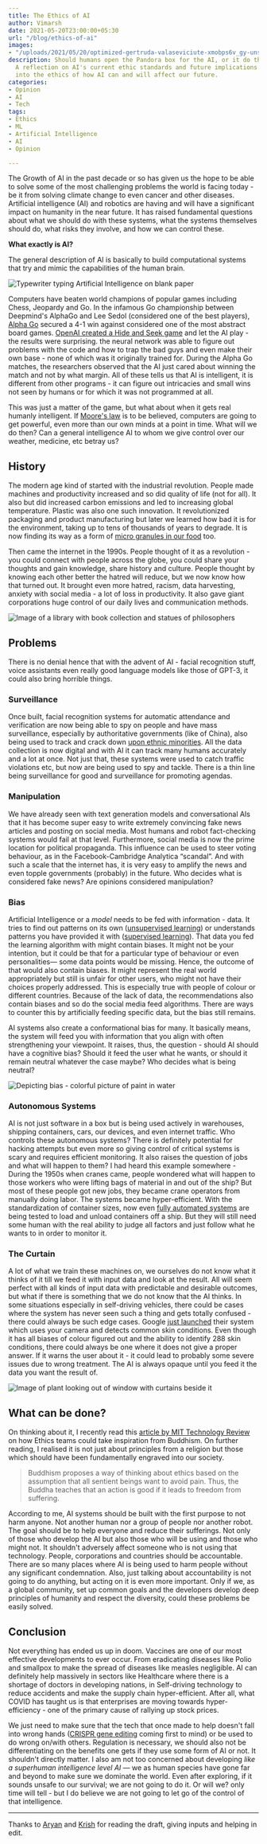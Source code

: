 ```yaml
---
title: The Ethics of AI
author: Vimarsh
date: 2021-05-20T23:00:00+05:30
url: "/blog/ethics-of-ai"
images:
- "/uploads/2021/05/20/optimized-gertruda-valaseviciute-xmobps6v_gy-unsplash.jpg"
description: Should humans open the Pandora box for the AI, or it do that by itself.
  A reflection on AI's current ethic standards and future implications. A deep dive
  into the ethics of how AI can and will affect our future.
categories:
- Opinion
- AI
- Tech
tags:
- Ethics
- ML
- Artificial Intelligence
- AI
- Opinion

---
```

The Growth of AI in the past decade or so has given us the hope to be able to solve some of the most challenging problems the world is facing today - be it from solving climate change to even cancer and other diseases. Artificial intelligence (AI) and robotics are having and will have a significant impact on humanity in the near future. It has raised fundamental questions about what we should do with these systems, what the systems themselves should do, what risks they involve, and how we can control these.

**What exactly is AI?**

The general description of AI is basically to build computational systems that try and mimic the capabilities of the human brain.

![Typewriter typing Artificial Intelligence on blank paper](/uploads/2021/05/20/optimized-typewriter-writing-ai-unsplash.png)

Computers have beaten world champions of popular games including Chess, Jeopardy and Go. In the infamous Go championship between Deepmind's AlphaGo and Lee Sedol (considered one of the best players), [Alpha Go](https://deepmind.com/research/case-studies/alphago-the-story-so-far) secured a 4-1 win against considered one of the most abstract board games. [OpenAI created a Hide and Seek game](https://www.youtube.com/watch?v=Lu56xVlZ40M) and let the AI play - the results were surprising. the neural network was able to figure out problems with the code and how to trap the bad guys and even make their own base - none of which was it originally trained for. During the Alpha Go matches, the researchers observed that the AI just cared about winning the match and not by what margin. All of these tells us that AI is intelligent, it is different from other programs - it can figure out intricacies and small wins not seen by humans or for which it was not programmed at all.

This was just a matter of the game, but what about when it gets real humanly intelligent. If [Moore's law](https://en.wikipedia.org/wiki/Moore's_law) is to be believed, computers are going to get powerful, even more than our own minds at a point in time. What will we do then? Can a general intelligence AI to whom we give control over our weather, medicine, etc betray us?

## **History**

The modern age kind of started with the industrial revolution. People made machines and productivity increased and so did quality of life (not for all). It also but did increased carbon emissions and led to increasing global temperature. Plastic was also one such innovation. It revolutionized packaging and product manufacturing but later we learned how bad it is for the environment, taking up to tens of thousands of years to degrade. It is now finding its way as a form of [micro granules in our food](https://www.consumerreports.org/health-wellness/how-to-eat-less-plastic-microplastics-in-food-water) too.

Then came the internet in the 1990s. People thought of it as a revolution - you could connect with people across the globe, you could share your thoughts and gain knowledge, share history and culture. People thought by knowing each other better the hatred will reduce, but we now know how that turned out. It brought even more hatred, racism, data harvesting, anxiety with social media - a lot of loss in productivity. It also gave giant corporations huge control of our daily lives and communication methods.

![Image of a library with book collection and statues of philosophers](/uploads/2021/05/20/image-of-library-with-philosophers-unsplash.jpg)

## **Problems**

There is no denial hence that with the advent of AI - facial recognition stuff, voice assistants even really good language models like those of GPT-3, it could also bring horrible things.

### Surveillance

Once built, facial recognition systems for automatic attendance and verification are now being able to spy on people and have mass surveillance, especially by authoritative governments (like of China), also being used to track and crack down [upon ethnic minorities](https://youtu.be/v7AYyUqrMuQ?t=259). All the data collection is now digital and with AI it can track many humans accurately and a lot at once. Not just that, these systems were used to catch traffic violations etc, but now are being used to spy and tackle. There is a thin line being surveillance for good and surveillance for promoting agendas.

### Manipulation

We have already seen with text generation models and conversational AIs that it has become super easy to write extremely convincing fake news articles and posting on social media. Most humans and robot fact-checking systems would fail at that level. Furthermore, social media is now the prime location for political propaganda. This influence can be used to steer voting behaviour, as in the Facebook-Cambridge Analytica “scandal”. And with such a scale that the internet has, it is very easy to amplify the news and even topple governments (probably) in the future. Who decides what is considered fake news? Are opinions considered manipulation?

### Bias

Artificial Intelligence or a _model_ needs to be fed with information - data. It tries to find out patterns on its own ([unsupervised learning](https://www.guru99.com/unsupervised-machine-learning.html)) or understands patterns you have provided it with ([supervised learning](https://www.ibm.com/cloud/learn/supervised-learning)). That data you fed the learning algorithm with might contain biases. It might not be your intention, but it could be that for a particular type of behaviour or even personalities— some data points would be missing. Hence, the outcome of that would also contain biases. It might represent the real world appropriately but still is unfair for other users, who might not have their choices properly addressed. This is especially true with people of colour or different countries. Because of the lack of data, the recommendations also contain biases and so do the social media feed algorithms. There are ways to counter this by artificially feeding specific data, but the bias still remains.

AI systems also create a conformational bias for many. It basically means, the system will feed you with information that you align with often strengthening your viewpoint. It raises, thus, the question - should AI should have a cognitive bias? Should it feed the user what he wants, or should it remain neutral whatever the case maybe? Who decides what is being neutral?

![Depicting bias - colorful picture of paint in water](/uploads/2021/05/20/optimized-lucas-benjamin-wqlagv4_oys-unsplash.jpg)

### Autonomous Systems

AI is not just software in a box but is being used actively in warehouses, shipping containers, cars, our devices, and even internet traffic. Who controls these autonomous systems? There is definitely potential for hacking attempts but even more so giving control of critical systems is scary and requires efficient monitoring. It also raises the question of jobs and what will happen to them? I had heard this example somewhere - During the 1950s when cranes came, people wondered what will happen to those workers who were lifting bags of material in and out of the ship? But most of these people got new jobs, they became crane operators from manually doing labor. The systems became hyper-efficient. With the standardization of container sizes, now even [fully automated systems](https://www.youtube.com/watch?v=kQ8WI3nc1l0) are being tested to load and unload containers off a ship. But they will still need some human with the real ability to judge all factors and just follow what he wants to in order to monitor it.

### The Curtain

A lot of what we train these machines on, we ourselves do not know what it thinks of it till we feed it with input data and look at the result. All will seem perfect with all kinds of input data with predictable and desirable outcomes, but what if there is something that we do not know that the AI thinks. In some situations especially in self-driving vehicles, there could be cases where the system has never seen such a thing and gets totally confused - there could always be such edge cases. Google [just launched](https://blog.google/technology/health/ai-dermatology-preview-io-2021/) their system which uses your camera and detects common skin conditions. Even though it has all biases of colour figured out and the ability to identify 288 skin conditions, there could always be one where it does not give a proper answer. If it warns the user about it - it could lead to probably some severe issues due to wrong treatment. The AI is always opaque until you feed it the data you want the result of.

![Image of plant looking out of window with curtains beside it](/uploads/2021/05/20/eduard-militaru-q4pvx80itz0-unsplash-1.jpg)

## What can be done?

On thinking about it, I recently read this [article by MIT Technology Review](https://www.technologyreview.com/2021/01/06/1015779/what-buddhism-can-do-ai-ethics) on how Ethics teams could take inspiration from Buddhism. On further reading, I realised it is not just about principles from a religion but those which should have been fundamentally engraved into our society.

> Buddhism proposes a way of thinking about ethics based on the assumption that all sentient beings want to avoid pain. Thus, the Buddha teaches that an action is good if it leads to freedom from suffering.

According to me, AI systems should be built with the first purpose to not harm anyone. Not another human nor a group of people nor another robot. The goal should be to help everyone and reduce their sufferings. Not only of those who develop the AI but also those who will be using and those who might not. It shouldn't adversely affect someone who is not using that technology. People, corporations and countries should be accountable. There are so many places where AI is being used to harm people without any significant condemnation. Also, just talking about accountability is not going to do anything, but acting on it is even more important. Only if we, as a global community, set up common goals and the developers develop deep principles of humanity and respect the diversity, could these problems be easily solved.

## **Conclusion**

Not everything has ended us up in doom. Vaccines are one of our most effective developments to ever occur. From eradicating diseases like Polio and smallpox to make the spread of diseases like measles negligible. AI can definitely help massively in sectors like Healthcare where there is a shortage of doctors in developing nations, in Self-driving technology to reduce accidents and make the supply chain hyper-efficient. After all, what COVID has taught us is that enterprises are moving towards hyper-efficiency - one of the primary cause of rallying up stock prices.

We just need to make sure that the tech that once made to help doesn't fall into wrong hands ([CRISPR gene editing](https://blogs.sciencemag.org/pipeline/archives/2021/05/20/crispr-editing-in-primates) coming first to mind) or be used to do wrong on/with others. Regulation is necessary, we should also not be differentiating on the benefits one gets if they use some form of AI or not. It shouldn't directly matter. I also am not too concerned about developing _like a superhuman intelligence level AI_ — we as human species have gone far and beyond to make sure we dominate the world. Even after exploring, if it sounds unsafe to our survival; we are not going to do it. Or will we? only time will tell - but I do believe we are not going to let go of the control of that intelligence.

***

Thanks to [Aryan](https://aryantiwari.com/blog/?utm_source=vimarsh "Aryan's website") and [Krish](https://www.instagram.com/krish.patellll/ "Krish's Instagram") for reading the draft, giving inputs and helping in edit.